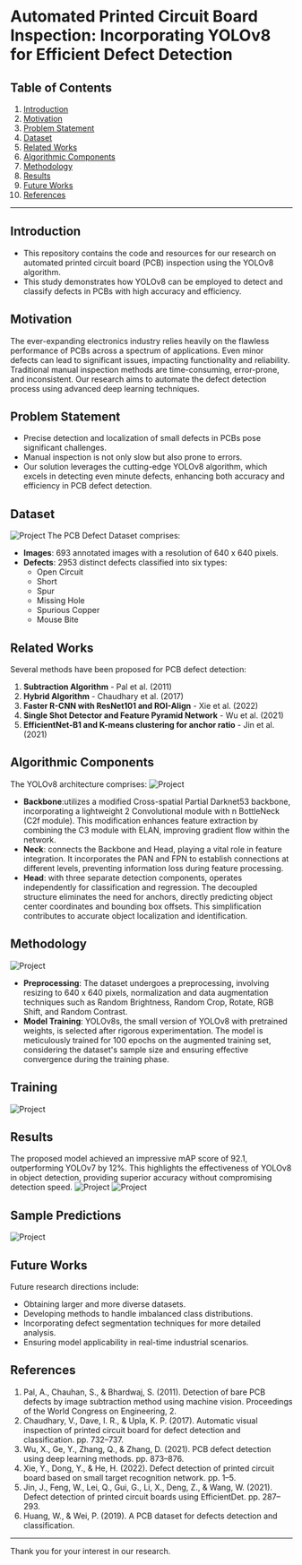 # Automated Printed Circuit Board Inspection: Incorporating YOLOv8 for Efficient Defect Detection


## Table of Contents
1. [Introduction](#introduction)
2. [Motivation](#motivation)
3. [Problem Statement](#problem-statement)
4. [Dataset](#dataset)
5. [Related Works](#related-works)
6. [Algorithmic Components](#algorithmic-components)
7. [Methodology](#methodology)
8. [Results](#results)
9. [Future Works](#future-works)
10. [References](#references)

---

## Introduction
- This repository contains the code and resources for our research on automated printed circuit board (PCB) inspection using the YOLOv8 algorithm.
- This study demonstrates how YOLOv8 can be employed to detect and classify defects in PCBs with high accuracy and efficiency.

## Motivation
The ever-expanding electronics industry relies heavily on the flawless performance of PCBs across a spectrum of applications. Even minor defects can lead to significant issues, impacting functionality and reliability. Traditional manual inspection methods are time-consuming, error-prone, and inconsistent. Our research aims to automate the defect detection process using advanced deep learning techniques.

## Problem Statement
- Precise detection and localization of small defects in PCBs pose significant challenges.
- Manual inspection is not only slow but also prone to errors.
- Our solution leverages the cutting-edge YOLOv8 algorithm, which excels in detecting even minute defects, enhancing both accuracy and efficiency in PCB defect detection.

## Dataset
![Project](images/img1.jpg)
The PCB Defect Dataset comprises:
- **Images**: 693 annotated images with a resolution of 640 x 640 pixels.
- **Defects**: 2953 distinct defects classified into six types:
  - Open Circuit
  - Short
  - Spur
  - Missing Hole
  - Spurious Copper
  - Mouse Bite

## Related Works
Several methods have been proposed for PCB defect detection:
1. **Subtraction Algorithm** - Pal et al. (2011)
2. **Hybrid Algorithm** - Chaudhary et al. (2017)
3. **Faster R-CNN with ResNet101 and ROI-Align** - Xie et al. (2022)
4. **Single Shot Detector and Feature Pyramid Network** - Wu et al. (2021)
5. **EfficientNet-B1 and K-means clustering for anchor ratio** - Jin et al. (2021)

## Algorithmic Components
The YOLOv8 architecture comprises:
![Project](images/img2.jpg)
- **Backbone**:utilizes a modified Cross-spatial Partial Darknet53 backbone, incorporating a lightweight 2 Convolutional module with n BottleNeck (C2f module). This modification enhances feature extraction by combining the C3 module with ELAN, improving gradient flow within the network.
- **Neck**: connects the Backbone and Head, playing a vital role in feature integration. It incorporates the PAN and FPN to establish connections at different levels, preventing information loss during feature processing.
- **Head**: with three separate detection components, operates independently for classification and regression. The decoupled structure eliminates the need for anchors, directly predicting object center coordinates and bounding box offsets. This simplification contributes to accurate object localization and identification.

## Methodology
![Project](images/img3.jpg)
- **Preprocessing**: The dataset undergoes a preprocessing, involving resizing to 640 x 640 pixels, normalization and data augmentation techniques such as Random Brightness, Random Crop, Rotate, RGB Shift, and Random Contrast.
- **Model Training**: YOLOv8s, the small version of YOLOv8 with pretrained weights, is selected after rigorous experimentation. The model is meticulously trained for 100 epochs on the augmented training set, considering the dataset's sample size and ensuring effective convergence during the training phase.

## Training
![Project](images/img4.jpg)

## Results
The proposed model achieved an impressive mAP score of 92.1, outperforming YOLOv7 by 12%. This highlights the effectiveness of YOLOv8 in object detection, providing superior accuracy without compromising detection speed.
![Project](images/img5.jpg)
![Project](images/img6.jpg)

## Sample Predictions
![Project](images/img7.jpg)


## Future Works
Future research directions include:
- Obtaining larger and more diverse datasets.
- Developing methods to handle imbalanced class distributions.
- Incorporating defect segmentation techniques for more detailed analysis.
- Ensuring model applicability in real-time industrial scenarios.

## References
1. Pal, A., Chauhan, S., & Bhardwaj, S. (2011). Detection of bare PCB defects by image subtraction method using machine vision. Proceedings of the World Congress on Engineering, 2.
2. Chaudhary, V., Dave, I. R., & Upla, K. P. (2017). Automatic visual inspection of printed circuit board for defect detection and classification. pp. 732–737.
3. Wu, X., Ge, Y., Zhang, Q., & Zhang, D. (2021). PCB defect detection using deep learning methods. pp. 873–876.
4. Xie, Y., Dong, Y., & He, H. (2022). Defect detection of printed circuit board based on small target recognition network. pp. 1–5.
5. Jin, J., Feng, W., Lei, Q., Gui, G., Li, X., Deng, Z., & Wang, W. (2021). Defect detection of printed circuit boards using EfficientDet. pp. 287–293.
6. Huang, W., & Wei, P. (2019). A PCB dataset for defects detection and classification.

---

Thank you for your interest in our research.

